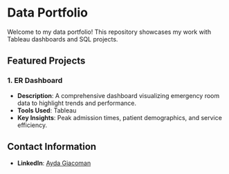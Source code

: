 # Data Portfolio
Welcome to my data portfolio! This repository showcases my work with Tableau dashboards and SQL projects.

## Featured Projects

### 1. ER Dashboard
- **Description**: A comprehensive dashboard visualizing emergency room data to highlight trends and performance.
- **Tools Used**: Tableau
- **Key Insights**: Peak admission times, patient demographics, and service efficiency.

## Contact Information
- **LinkedIn**: [Ayda Giacoman](https://www.linkedin.com/in/ayda-giacoman/)
